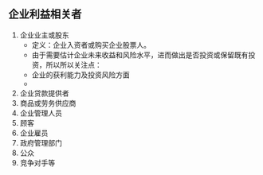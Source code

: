 ## 企业利益相关者
1. 企业业主或股东
   + 定义：企业入资者或购买企业股票人。
   + 由于需要估计企业未来收益和风险水平，进而做出是否投资或保留既有投资，所以所以关注点：
    + 企业的获利能力及投资风险方面
    + 
2. 企业贷款提供者
3. 商品或劳务供应商
4. 企业管理人员
5. 顾客
6. 企业雇员
7. 政府管理部门
8. 公众
9.  竞争对手等